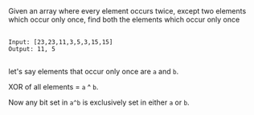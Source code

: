
##

Given an array where every element occurs twice, except two elements which occur only once,
find both the elements which occur only once

##

```
Input: [23,23,11,3,5,3,15,15] 
Output: 11, 5
```

##

let's say elements that occur only once are `a` and `b`.

XOR of all elements = `a` ^ `b`.

Now any bit set in `a^b` is exclusively set in either `a` or `b`.

